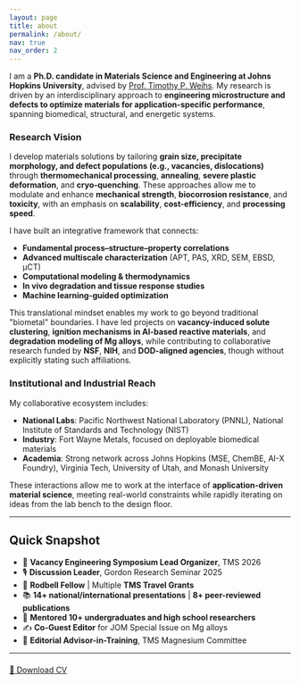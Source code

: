 ```yaml
---
layout: page
title: about
permalink: /about/
nav: true
nav_order: 2
---
```


I am a **Ph.D. candidate in Materials Science and Engineering at Johns Hopkins University**, advised by [Prof. Timothy P. Weihs](https://engineering.jhu.edu/faculty/timothy-weihs/). My research is driven by an interdisciplinary approach to **engineering microstructure and defects to optimize materials for application-specific performance**, spanning biomedical, structural, and energetic systems.

### Research Vision

I develop materials solutions by tailoring **grain size, precipitate morphology, and defect populations (e.g., vacancies, dislocations)** through **thermomechanical processing**, **annealing**, **severe plastic deformation**, and **cryo-quenching**. These approaches allow me to modulate and enhance **mechanical strength**, **biocorrosion resistance**, and **toxicity**, with an emphasis on **scalability**, **cost-efficiency**, and **processing speed**.

I have built an integrative framework that connects:

- **Fundamental process–structure–property correlations**  
- **Advanced multiscale characterization** (APT, PAS, XRD, SEM, EBSD, µCT)  
- **Computational modeling & thermodynamics**  
- **In vivo degradation and tissue response studies**  
- **Machine learning-guided optimization**  

This translational mindset enables my work to go beyond traditional "biometal" boundaries. I have led projects on **vacancy-induced solute clustering**, **ignition mechanisms in Al-based reactive materials**, and **degradation modeling of Mg alloys**, while contributing to collaborative research funded by **NSF**, **NIH**, and **DOD-aligned agencies**, though without explicitly stating such affiliations.

### Institutional and Industrial Reach

My collaborative ecosystem includes:
- **National Labs**: Pacific Northwest National Laboratory (PNNL), National Institute of Standards and Technology (NIST)  
- **Industry**: Fort Wayne Metals, focused on deployable biomedical materials  
- **Academia**: Strong network across Johns Hopkins (MSE, ChemBE, AI-X Foundry), Virginia Tech, University of Utah, and Monash University  

These interactions allow me to work at the interface of **application-driven material science**, meeting real-world constraints while rapidly iterating on ideas from the lab bench to the design floor.

---

## Quick Snapshot

- 📌 **Vacancy Engineering Symposium Lead Organizer**, TMS 2026  
- 🎙️ **Discussion Leader**, Gordon Research Seminar 2025  
- 🏅 **Rodbell Fellow** | Multiple **TMS Travel Grants**  
- 📚 **14+ national/international presentations** | **8+ peer-reviewed publications**  
- 🤝 **Mentored 10+ undergraduates and high school researchers**  
- ✍️ **Co-Guest Editor** for JOM Special Issue on Mg alloys  
- 🧪 **Editorial Advisor-in-Training**, TMS Magnesium Committee  

---

<div style="margin-top: 1.5em;">
  <a href="https://www.dropbox.com/scl/fo/opzn02fgyyaexllhry4co/AJTkTobCrdFDnp7KKVAs0LA?rlkey=7xby4khfmbcsoo71zlc7v8i8f&dl=1" 
     class="btn btn--primary" 
     target="_blank" 
     rel="noopener noreferrer">
     📄 Download CV
  </a>
</div>
